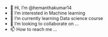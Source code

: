 - 👋 Hi, I’m @hemanthakumar14
- 👀 I’m interested in Machine learning
- 🌱 I’m currently learning Data science course 
- 💞️ I’m looking to collaborate on ...
- 📫 How to reach me ...

<!---
hemanthakumar14/hemanthakumar14 is a ✨ special ✨ repository because its `README.md` (this file) appears on your GitHub profile.
You can click the Preview link to take a look at your changes.
--->
